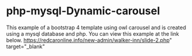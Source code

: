 # php-mysql-Dynamic-carousel
This example of a bootstrap 4 template using owl carousel and is created using a mysql database and php. You can view this example at the link below.
https://redcaronline.info/new-admin/walker-inn/slide-2.php" target="_blank"
